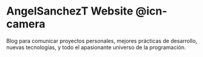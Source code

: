 # AngelSanchezT Website @icn-camera
Blog para comunicar proyectos personales, mejores prácticas de desarrollo, nuevas tecnologías, y todo el apasionante universo de la programación.
